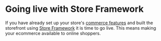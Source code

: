 # Going live with Store Framework

If you have already set up your store's [commerce features](https://help.vtex.com/tracks) and built the storefront using [Store Framework]() it is time to go live. This means making your ecommerce available to online shoppers.
